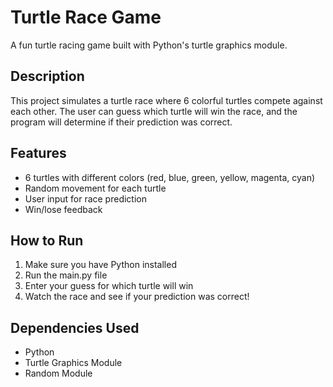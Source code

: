 # Turtle Race Game

A fun turtle racing game built with Python's turtle graphics module.

## Description

This project simulates a turtle race where 6 colorful turtles compete against each other. The user can guess which turtle will win the race, and the program will determine if their prediction was correct.

## Features

- 6 turtles with different colors (red, blue, green, yellow, magenta, cyan)
- Random movement for each turtle
- User input for race prediction
- Win/lose feedback

## How to Run

1. Make sure you have Python installed
2. Run the main.py file
3. Enter your guess for which turtle will win
4. Watch the race and see if your prediction was correct!

## Dependencies Used

- Python
- Turtle Graphics Module
- Random Module